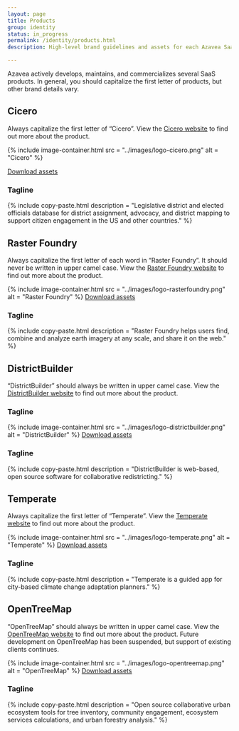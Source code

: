 ```yaml
---
layout: page
title: Products
group: identity
status: in_progress
permalink: /identity/products.html
description: High-level brand guidelines and assets for each Azavea SaaS product.

---
```

Azavea actively develops, maintains, and commercializes several SaaS products. In general, you should capitalize the first letter of products, but other brand details vary.

## Cicero
Always capitalize the first letter of “Cicero”. View the [Cicero website](https://www.cicerodata.com/) to find out more about the product.

{% include image-container.html
  src =  "../images/logo-cicero.png"
  alt =  "Cicero"
%}

<a href="/downloads/cicero.zip" class="c-btn c-btn--small" download>Download assets</a>

### Tagline
{% include copy-paste.html
  description = "Legislative district and elected officials database for district assignment, advocacy, and district mapping to support citizen engagement in the US and other countries."
%}

## Raster Foundry
Always capitalize the first letter of each word in “Raster Foundry”. It should never be written in upper camel case. View the [Raster Foundry website](https://www.rasterfoundry.com/) to find out more about the product.

{% include image-container.html
  src =  "../images/logo-rasterfoundry.png"
  alt =  "Raster Foundry"
%}
<a href="/downloads/rasterfoundry.zip" class="c-btn c-btn--small" download>Download assets</a>

### Tagline
{% include copy-paste.html
  description = "Raster Foundry helps users find, combine and analyze earth imagery at any scale, and share it on the web."
%}

## DistrictBuilder
“DistrictBuilder” should always be written in upper camel case. View the [DistrictBuilder website](http://www.districtbuilder.org/) to find out more about the product.

### Tagline
{% include image-container.html
  src =  "../images/logo-districtbuilder.png"
  alt =  "DistrictBuilder"
%}
<a href="/downloads/districtbuilder.zip" class="c-btn c-btn--small" download>Download assets</a>

### Tagline
{% include copy-paste.html
  description = "DistrictBuilder is web-based, open source software for collaborative redistricting."
%}

## Temperate
Always capitalize the first letter of “Temperate”. View the [Temperate website](https://www.temperate.io/) to find out more about the product.

{% include image-container.html
  src =  "../images/logo-temperate.png"
  alt =  "Temperate"
%}
<a href="/downloads/temperate.zip" class="c-btn c-btn--small" download>Download assets</a>

### Tagline
{% include copy-paste.html
  description = "Temperate is a guided app for city-based climate change adaptation planners."
%}

## OpenTreeMap
“OpenTreeMap” should always be written in upper camel case. View the [OpenTreeMap website](https://www.opentreemap.org/) to find out more about the product. Future development on OpenTreeMap has been suspended, but support of existing clients continues.

{% include image-container.html
  src =  "../images/logo-opentreemap.png"
  alt =  "OpenTreeMap"
%}
<a href="/downloads/opentreemap.zip" class="c-btn c-btn--small" download>Download assets</a>

### Tagline
{% include copy-paste.html
  description = "Open source collaborative urban ecosystem tools for tree inventory, community engagement, ecosystem services calculations, and urban forestry analysis."
%}
